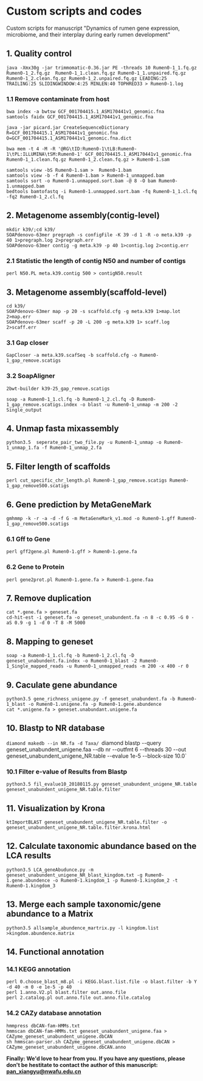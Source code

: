 # Custom scripts and codes
Custom scripts for manuscript "Dynamics of rumen gene expression, microbiome, and their interplay during early rumen development"    
## 1. Quality control    
```
java -Xmx30g -jar trimmomatic-0.36.jar PE -threads 10 Rumen0-1_1.fq.gz Rumen0-1_2.fq.gz  Rumen0-1_1.clean.fq.gz Rumen0-1_1.unpaired.fq.gz Rumen0-1_2.clean.fq.gz Rumen0-1_2.unpaired.fq.gz LEADING:25 TRAILING:25 SLIDINGWINDOW:4:25 MINLEN:40 TOPHRED33 > Rumen0-1.log
```   
### 1.1 Remove contaminate from host    
`bwa index -a bwtsw GCF_001704415.1_ASM170441v1_genomic.fna`   
`samtools faidx GCF_001704415.1_ASM170441v1_genomic.fna`   
```
java -jar picard.jar CreateSequenceDictionary R=GCF_001704415.1_ASM170441v1_genomic.fna O=GCF_001704415.1_ASM170441v1_genomic.fna.dict
```   
```
bwa mem -t 4 -M -R '@RG\tID:Rumen0-1\tLB:Rumen0-1\tPL:ILLUMINA\tSM:Rumen0-1' GCF_001704415.1_ASM170441v1_genomic.fna Rumen0-1_1.clean.fq.gz Rumen0-1_2.clean.fq.gz > Rumen0-1.sam
```   
`samtools view -bS Rumen0-1.sam >  Rumen0-1.bam`     
`samtools view -b -f 4 Rumen0-1.bam > Rumen0-1_unmapped.bam`    
`samtools sort -o Rumen0-1.unmapped.sort.bam -@ 8 -O bam Rumen0-1.unmapped.bam`   
`bedtools bamtofastq -i Rumen0-1.unmapped.sort.bam -fq Rumen0-1_1.cl.fq -fq2 Rumen0-1_2.cl.fq`    
## 2. Metagenome assembly(contig-level)   
`mkdir k39/;cd k39/`    
`SOAPdenovo-63mer pregraph -s configFile -K 39 -d 1 -R -o meta.k39 -p 40 1>pregraph.log 2>pregraph.err`   
`SOAPdenovo-63mer contig -g meta.k39 -p 40 1>contig.log 2>contig.err`   
### 2.1 Statistic the length of contig N50 and number of contigs    
`perl N50.PL meta.k39.contig 500 > contigN50.result`    
## 3. Metagenome assembly(scaffold-level)   
`cd k39/`   
`SOAPdenovo-63mer map -p 20 -s scaffold.cfg -g meta.k39 1>map.lot 2>map.err`    
`SOAPdenovo-63mer scaff -p 20 -L 200 -g meta.k39 1> scaff.log 2>scaff.err`    
### 3.1 Gap closer    
`GapCloser -a meta.k39.scafSeq -b scaffold.cfg -o Rumen0-1_gap_remove.scatigs`    
### 3.2 SoapAligner   
`2bwt-builder k39-25_gap_remove.scatigs`    
```
soap -a Rumen0-1_1.cl.fq -b Rumen0-1_2.cl.fq -D Rumen0-1_gap_remove.scatigs.index -o blast -u Rumen0-1_unmap -m 200 -2 Single_output
```   
## 4. Unmap fasta mixassembly    
`python3.5  seperate_pair_two_file.py -u Rumen0-1_unmap -o Rumen0-1_unmap_1.fa -f Rumen0-1_unmap_2.fa`    
## 5. Filter length of scaffolds    
`perl cut_specific_chr_length.pl Rumen0-1_gap_remove.scatigs Rumen0-1_gap_remove500.scatigs`    
## 6. Gene prediction by MetaGeneMark   
`gmhmmp -k -r -a -d -f G -m MetaGeneMark_v1.mod -o Rumen0-1.gff Rumen0-1_gap_remove500.scatigs`   
### 6.1 Gff to Gene   
`perl gff2gene.pl Rumen0-1.gff > Rumen0-1.gene.fa`    
### 6.2 Gene to Protein    
`perl gene2prot.pl Rumen0-1.gene.fa > Rumen0-1.gene.faa`    
## 7. Remove duplication    
`cat *.gene.fa > geneset.fa`    
`cd-hit-est -i geneset.fa -o geneset_unabundent.fa -n 8 -c 0.95 -G 0 -aS 0.9 -g 1 -d 0 -T 8 -M 5000`    
## 8. Mapping to geneset    
```
soap -a Rumen0-1_1.cl.fq -b Rumen0-1_2.cl.fq -D geneset_unabundent.fa.index -o Rumen0-1_blast -2 Rumen0-1_Single_mapped_reads -u Rumen0-1_unmapped_reads -m 200 -x 400 -r 0
```   
## 9. Caculate gene abundance   
`python3.5 gene_richness_unigene.py -f geneset_unabundent.fa -b Rumen0-1_blast -o Rumen0-1.unigene.fa -p Rumen0-1.gene.abundence`   
`cat *.unigene.fa > geneset.unabundant.unigene.fa`    
## 10. Blastp to NR database    
`diamond makedb --in NR.fa -d Taxa/
`diamond blastp --query geneset_unabundent_unigene.faa --db nr --outfmt 6 --threads 30 --out geneset_unabundent_unigene_NR.table --evalue 1e-5 --block-size 10.0`    
### 10.1 Filter e-value of Results from Blastp    
`python3.5 fil_evalue10_20180115.py geneset_unabundent_unigene_NR.table geneset_unabundent_unigene_NR.table.filter`   
##  11. Visualization by Krona    
`ktImportBLAST geneset_unabundent_unigene_NR.table.filter -o geneset_unabundent_unigene_NR.table.filter.krona.html`   
##  12. Calculate taxonomic abundance based on the LCA results    
`python3.5 LCA_geneAbudunce.py -m geneset_unabundent_unigene_NR_blast_kingdom.txt -g Rumen0-1.gene.abundence -o Rumen0-1.kingdom_1 -p Rumen0-1.kingdom_2 -t Rumen0-1.kingdom_3`   
##  13. Merge each sample taxonomic/gene abundance to a Matrix    
`python3.5 allsample_abundence_martrix.py -l kingdom.list >kingdom.abundence.matrix`    
##  14. Functional annotation   
### 14.1 KEGG annotation    
`perl 0.choose_blast_m8.pl -i KEGG.blast.list.file -o blast.filter -b Y -d 40 -m 0 -e 1e-5 -p 40`   
`perl 1.anno.V2.pl blast.filter out.anno.file`    
`perl 2.catalog.pl out.anno.file out.anno.file.catalog`   
### 14.2  CAZy database annotation    
`hmmpress dbCAN-fam-HMMs.txt`   
`hmmscan dbCAN-fam-HMMs.txt geneset_unabundent_unigene.faa > CAZyme_geneset_unabundent_unigene.dbCAN`   
`sh hmmscan-parser.sh CAZyme_geneset_unabundent_unigene.dbCAN > CAZyme_geneset_unabundent_unigene.dbCAN.anno`   

**Finally: We'd love to hear from you. If you have any questions, please don't be hestitate to contact the author of this manuscript: pan_xiangyu@nwafu.edu.cn**    
